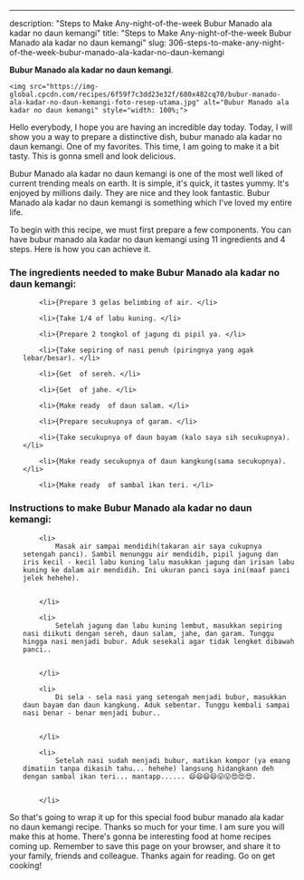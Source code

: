 ---
description: "Steps to Make Any-night-of-the-week Bubur Manado ala kadar no daun kemangi"
title: "Steps to Make Any-night-of-the-week Bubur Manado ala kadar no daun kemangi"
slug: 306-steps-to-make-any-night-of-the-week-bubur-manado-ala-kadar-no-daun-kemangi

<p>
	<strong>Bubur Manado ala kadar no daun kemangi</strong>. 
	
</p>
<p>
	
	<img src="https://img-global.cpcdn.com/recipes/6f59f7c3dd23e32f/680x482cq70/bubur-manado-ala-kadar-no-daun-kemangi-foto-resep-utama.jpg" alt="Bubur Manado ala kadar no daun kemangi" style="width: 100%;">
	
	
</p>
<p>
	Hello everybody, I hope you are having an incredible day today. Today, I will show you a way to prepare a distinctive dish, bubur manado ala kadar no daun kemangi. One of my favorites. This time, I am going to make it a bit tasty. This is gonna smell and look delicious.
</p>
	
<p>
	
</p>
<p>
	Bubur Manado ala kadar no daun kemangi is one of the most well liked of current trending meals on earth. It is simple, it's quick, it tastes yummy. It's enjoyed by millions daily. They are nice and they look fantastic. Bubur Manado ala kadar no daun kemangi is something which I've loved my entire life.
</p>

<p>
To begin with this recipe, we must first prepare a few components. You can have bubur manado ala kadar no daun kemangi using 11 ingredients and 4 steps. Here is how you can achieve it.
</p>

<h3>The ingredients needed to make Bubur Manado ala kadar no daun kemangi:</h3>

<ol>
	
		<li>{Prepare 3 gelas belimbing of air. </li>
	
		<li>{Take 1/4 of labu kuning. </li>
	
		<li>{Prepare 2 tongkol of jagung di pipil ya. </li>
	
		<li>{Take sepiring of nasi penuh (piringnya yang agak lebar/besar). </li>
	
		<li>{Get  of sereh. </li>
	
		<li>{Get  of jahe. </li>
	
		<li>{Make ready  of daun salam. </li>
	
		<li>{Prepare secukupnya of garam. </li>
	
		<li>{Take secukupnya of daun bayam (kalo saya sih secukupnya). </li>
	
		<li>{Make ready secukupnya of daun kangkung(sama secukupnya). </li>
	
		<li>{Make ready  of sambal ikan teri. </li>
	
</ol>
<p>
	
</p>

<h3>Instructions to make Bubur Manado ala kadar no daun kemangi:</h3>

<ol>
	
		<li>
			Masak air sampai mendidih(takaran air saya cukupnya setengah panci). Sambil menunggu air mendidih, pipil jagung dan iris kecil - kecil labu kuning lalu masukkan jagung dan irisan labu kuning ke dalam air mendidih. Ini ukuran panci saya ini(maaf panci jelek hehehe).
			
			
		</li>
	
		<li>
			Setelah jagung dan labu kuning lembut, masukkan sepiring nasi diikuti dengan sereh, daun salam, jahe, dan garam. Tunggu hingga nasi menjadi bubur. Aduk sesekali agar tidak lengket dibawah panci..
			
			
		</li>
	
		<li>
			Di sela - sela nasi yang setengah menjadi bubur, masukkan daun bayam dan daun kangkung. Aduk sebentar. Tunggu kembali sampai nasi benar - benar menjadi bubur..
			
			
		</li>
	
		<li>
			Setelah nasi sudah menjadi bubur, matikan kompor (ya emang dimatiin tanpa dikasih tahu... hehehe) langsung hidangkann deh dengan sambal ikan teri... mantapp...... 😄😄😄😄😛😛😍😍😍.
			
			
		</li>
	
</ol>

<p>
	
</p>

<p>
	So that's going to wrap it up for this special food bubur manado ala kadar no daun kemangi recipe. Thanks so much for your time. I am sure you will make this at home. There's gonna be interesting food at home recipes coming up. Remember to save this page on your browser, and share it to your family, friends and colleague. Thanks again for reading. Go on get cooking!
</p>
